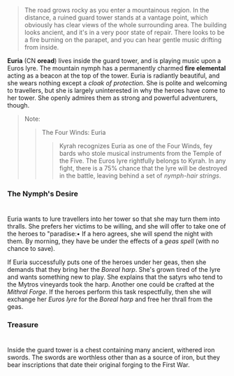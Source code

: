 >The road grows rocky as you enter a mountainous region. In the distance, a ruined guard tower stands at a vantage point, which obviously has clear views of the whole surrounding area. The building looks ancient, and it's in a very poor state of repair. There looks to be a fire burning on the parapet, and you can hear gentle music drifting from inside. 

**Euria** (CN **oread**) lives inside the guard tower, and is play­ing music upon a Euros lyre. The mountain nymph has a permanently charmed **fire elemental** acting as a beacon at the top of the tower. Euria is radiantly beautiful, and she wears nothing except a *cloak of protection*. She is polite and welcoming to travellers, but she is largely uninterested in why the heroes have come to her tower. She openly admires them as strong and powerful adventurers, though.

>Note:
>>The Four Winds: Euria
>>> Kyrah recognizes Euria as one of the Four Winds, fey bards who stole musical instruments from the Temple of the Five. The Euros lyre rightfully belongs to Kyrah. In any fight, there is a 75% chance that the lyre will be destroyed in the battle, leaving behind a set of *nymph-hair strings*. 

### The Nymph's Desire
#
Euria wants to lure travellers into her tower so that she may turn them into thralls. She prefers her victims to be willing, and she will offer to take one of the heroes to "paradise:• If a hero agrees, she will spend the night with them. By morning, they have be under the effects of a *geas spell* (with no chance to save).

If Euria successfully puts one of the heroes under her geas, then she demands that they bring her the *Boreal harp*. She's grown tired of the lyre and wants something new to play. She explains that the satyrs who tend to the Mytros vineyards took the harp. Another one could be crafted at the *Mithral Forge*. If the heroes perform this task respectfully, then she will exchange her *Euros lyre* for the *Boreal harp* and free her thrall from the geas. 


### Treasure
#
Inside the guard tower is a chest containing many ancient, withered iron swords. The swords are worthless other than as a source of iron, but they bear inscriptions that date their original forging to the First War. 